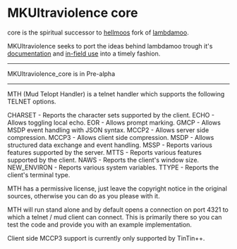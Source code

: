 # MKUltraviolence core

core is the spiritual successor to [hellmoos](https://github.com/necanthrope/HellCore) fork of [lambdamoo](https://github.com/wrog/lambdamoo).

MKUltraviolence seeks to port the ideas behind lambdamoo trough it's [documentation](https://lambda.moo.mud.org/pub/MOO/ProgrammersManual.html) and [in-field use](https://wiki.ipiss.rocks) into a timely fashion. 

--------------------------------------

MKUltraviolence_core is in Pre-alpha

--------------------------------------
MTH (Mud Telopt Handler) is a telnet handler which supports the
following TELNET options.

CHARSET      - Reports the character sets supported by the client.
ECHO         - Allows toggling local echo.
EOR          - Allows prompt marking.
GMCP         - Allows MSDP event handling with JSON syntax.
MCCP2        - Allows server side compression.
MCCP3        - Allows client side compression.
MSDP         - Allows structured data exchange and event handling.
MSSP         - Reports various features supported by the server.
MTTS         - Reports various features supported by the client.
NAWS         - Reports the client's window size.
NEW_ENVIRON  - Reports various system variables.
TTYPE        - Reports the client's terminal type.

MTH has a permissive license, just leave the copyright notice in the
original sources, otherwise you can do as you please with it.

MTH will run stand alone and by default opens a connection on port
4321 to which a telnet / mud client can connect. This is primarily
there so you can test the code and provide you with an example
implementation.

Client side MCCP3 support is currently only supported by TinTin++.

